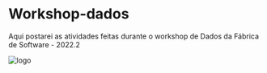 # Workshop-dados
Aqui postarei as atividades feitas durante o workshop de Dados da Fábrica de Software - 2022.2

![logo](https://i.ytimg.com/vi/pfecEL1guL0/maxresdefault.jpg)
